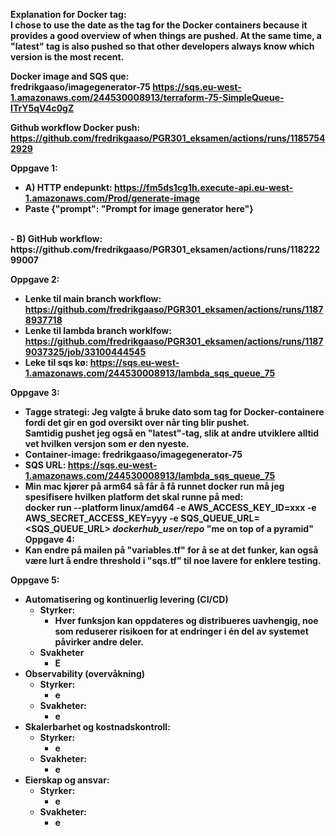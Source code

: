 <strong>Explanation for Docker tag:<strong/><br/>
I chose to use the date as the tag for the Docker containers because it provides a good overview of when things are pushed. 
At the same time, a "latest" tag is also pushed so that other developers always know which version is the most recent.<br/>

<strong>Docker image and SQS que:<strong/><br/>
fredrikgaaso/imagegenerator-75 
https://sqs.eu-west-1.amazonaws.com/244530008913/terraform-75-SimpleQueue-ITrY5qV4c0gZ <br/>

<strong>Github workflow Docker push:<strong/><br/>
https://github.com/fredrikgaaso/PGR301_eksamen/actions/runs/11857542929


Oppgave 1:
 - A) HTTP endepunkt: https://fm5ds1cg1h.execute-api.eu-west-1.amazonaws.com/Prod/generate-image
 - Paste {"prompt": "Prompt for image generator here"}
<br>
- B) GitHub workflow: https://github.com/fredrikgaaso/PGR301_eksamen/actions/runs/11822299007

Oppgave 2:
- Lenke til main branch workflow: https://github.com/fredrikgaaso/PGR301_eksamen/actions/runs/11878937718
- Lenke til lambda branch worklfow: https://github.com/fredrikgaaso/PGR301_eksamen/actions/runs/11879037325/job/33100444545
- Leke til sqs kø: https://sqs.eu-west-1.amazonaws.com/244530008913/lambda_sqs_queue_75 

Oppgave 3:
- Tagge strategi: Jeg valgte å bruke dato som tag for Docker-containere fordi det gir en god oversikt over når ting blir pushet. 
<br> Samtidig pushet jeg også en "latest"-tag, slik at andre utviklere alltid vet hvilken versjon som er den nyeste.
- Container-image: fredrikgaaso/imagegenerator-75
- SQS URL: https://sqs.eu-west-1.amazonaws.com/244530008913/lambda_sqs_queue_75
- Min mac kjører på arm64 så får å få runnet docker run må jeg spesifisere hvilken platform det skal runne på med: <br> docker run --platform linux/amd64 -e AWS_ACCESS_KEY_ID=xxx -e AWS_SECRET_ACCESS_KEY=yyy -e SQS_QUEUE_URL=<SQS_QUEUE_URL> _dockerhub_user/repo_ "me on top of a pyramid"
Oppgave 4:
- Kan endre på mailen på "variables.tf" for å se at det funker, kan også være lurt å endre threshold i "sqs.tf" til noe lavere for enklere testing.

Oppgave 5:
- Automatisering og kontinuerlig levering (CI/CD)
  - Styrker:
    - Hver funksjon kan oppdateres og distribueres uavhengig, noe som reduserer risikoen for at endringer i én del av systemet påvirker andre deler.
  - Svakheter
    - E
- Observability (overvåkning)
  - Styrker:
    - e
  - Svakheter:
    - e
- Skalerbarhet og kostnadskontroll:
  - Styrker:
    - e
  - Svakheter:
    - e
- Eierskap og ansvar:
  - Styrker:
    - e
  - Svakheter:
    - e